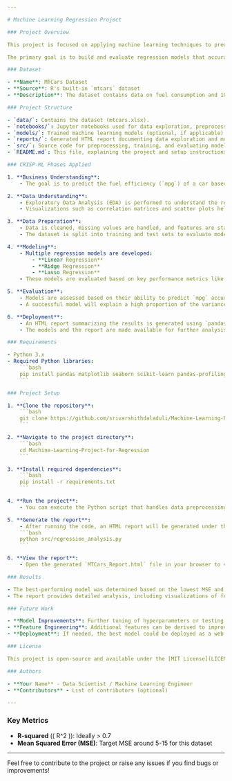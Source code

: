 ```yaml
---

# Machine Learning Regression Project

### Project Overview

This project is focused on applying machine learning techniques to predict a car's fuel consumption (measured in miles per gallon, **mpg**) using the `mtcars` dataset. The project adheres to the **CRISP-ML** (Cross-Industry Standard Process for Machine Learning) methodology, ensuring a structured approach to data exploration, model development, evaluation, and documentation.

The primary goal is to build and evaluate regression models that accurately predict `mpg` based on various features of a car, such as weight, horsepower, and displacement.

### Dataset

- **Name**: MTCars Dataset
- **Source**: R's built-in `mtcars` dataset
- **Description**: The dataset contains data on fuel consumption and 10 aspects of automobile design and performance for 32 cars.

### Project Structure

- `data/`: Contains the dataset (mtcars.xlsx).
- `notebooks/`: Jupyter notebooks used for data exploration, preprocessing, and model development.
- `models/`: Trained machine learning models (optional, if applicable).
- `reports/`: Generated HTML report documenting data exploration and model results.
- `src/`: Source code for preprocessing, training, and evaluating models.
- `README.md`: This file, explaining the project and setup instructions.

### CRISP-ML Phases Applied

1. **Business Understanding**:
    - The goal is to predict the fuel efficiency (`mpg`) of a car based on various input features. This could have practical applications in optimizing fuel consumption or comparing the fuel efficiency of different car models.

2. **Data Understanding**:
    - Exploratory Data Analysis (EDA) is performed to understand the relationships between the input variables (`wt`, `hp`, `disp`, etc.) and `mpg`.
    - Visualizations such as correlation matrices and scatter plots help identify key features that influence fuel efficiency.

3. **Data Preparation**:
    - Data is cleaned, missing values are handled, and features are standardized to ensure uniformity.
    - The dataset is split into training and test sets to evaluate model performance on unseen data.

4. **Modeling**:
    - Multiple regression models are developed:
        - **Linear Regression**
        - **Ridge Regression**
        - **Lasso Regression**
    - These models are evaluated based on key performance metrics like Mean Squared Error (MSE) and R-squared (R²).

5. **Evaluation**:
    - Models are assessed based on their ability to predict `mpg` accurately. Both MSE and \( R^2 \) scores are calculated and compared.
    - A successful model will explain a high proportion of the variance in the `mpg` variable (with an \( R^2 \) close to or above 0.7) and have a low MSE.

6. **Deployment**:
    - An HTML report summarizing the results is generated using `pandas-profiling`.
    - The models and the report are made available for further analysis and future deployments.

### Requirements

- Python 3.x
- Required Python libraries:
    ```bash
    pip install pandas matplotlib seaborn scikit-learn pandas-profiling
    ```

### Project Setup

1. **Clone the repository**:
    ```bash
    git clone https://github.com/srivarshithdaladuli/Machine-Learning-Project-for-Regression.git
    ```

2. **Navigate to the project directory**:
    ```bash
    cd Machine-Learning-Project-for-Regression
    ```

3. **Install required dependencies**:
    ```bash
    pip install -r requirements.txt
    ```

4. **Run the project**:
    - You can execute the Python script that handles data preprocessing, model training, and evaluation, or work directly in the provided Jupyter notebooks.

5. **Generate the report**:
    - After running the code, an HTML report will be generated under the `reports/` directory.
    ```bash
    python src/regression_analysis.py
    ```

6. **View the report**:
    - Open the generated `MTCars_Report.html` file in your browser to view the results.

### Results

- The best-performing model was determined based on the lowest MSE and highest \( R^2 \).
- The report provides detailed analysis, including visualizations of feature correlations and model coefficients.

### Future Work

- **Model Improvements**: Further tuning of hyperparameters or testing more advanced algorithms (e.g., decision trees, random forests) can be performed.
- **Feature Engineering**: Additional features can be derived to improve the model’s performance.
- **Deployment**: If needed, the best model could be deployed as a web service or integrated into a larger application.

### License

This project is open-source and available under the [MIT License](LICENSE).

### Authors

- **Your Name** - Data Scientist / Machine Learning Engineer
- **Contributors** - List of contributors (optional)

---
```


### Key Metrics

- **R-squared** (\( R^2 \)): Ideally > 0.7
- **Mean Squared Error (MSE)**: Target MSE around 5-15 for this dataset

---

Feel free to contribute to the project or raise any issues if you find bugs or improvements!
